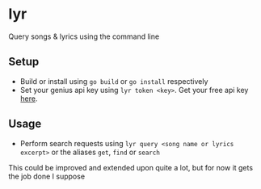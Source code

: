 # lyr
Query songs &amp; lyrics using the command line

## Setup
- Build or install using `go build` or `go install` respectively
- Set your genius api key using `lyr token <key>`. Get your free api key [here](https://docs.genius.com/).

## Usage
- Perform search requests using `lyr query <song name or lyrics excerpt>` or the aliases `get`, `find` or `search` 

This could be improved and extended upon quite a lot, but for now it gets the job done I suppose

